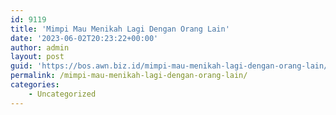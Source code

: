 ```yaml
---
id: 9119
title: 'Mimpi Mau Menikah Lagi Dengan Orang Lain'
date: '2023-06-02T20:23:22+00:00'
author: admin
layout: post
guid: 'https://bos.awn.biz.id/mimpi-mau-menikah-lagi-dengan-orang-lain/'
permalink: /mimpi-mau-menikah-lagi-dengan-orang-lain/
categories:
    - Uncategorized
---
```


